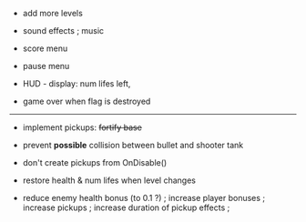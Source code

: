 
- add more levels

- sound effects ; music

- score menu

- pause menu

- HUD - display: num lifes left, 

- game over when flag is destroyed


***

- implement pickups: ~~fortify base~~

- prevent **possible** collision between bullet and shooter tank

- don't create pickups from OnDisable()

- restore health & num lifes when level changes

- reduce enemy health bonus (to 0.1 ?) ; increase player bonuses ; increase pickups ; increase duration of pickup effects ;

